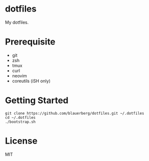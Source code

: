 # dotfiles

My dotfiles.

# Prerequisite

- git
- zsh
- tmux
- curl
- neovim
- coreutils (iSH only)

# Getting Started

```
git clone https://github.com/blauerberg/dotfiles.git ~/.dotfiles
cd ~/.dotfiles
./bootstrap.sh
```

# License

MIT
